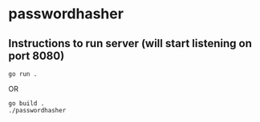 # passwordhasher

## Instructions to run server (will start listening on port 8080)

    go run .

OR 

    go build .
    ./passwordhasher

